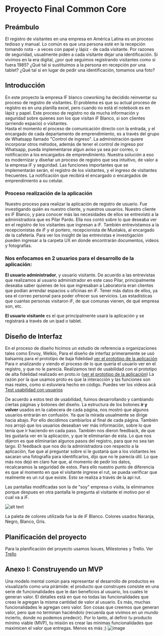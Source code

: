 # Proyecto Final Common Core
## Preámbulo
El registro de visitantes en una empresa en América Latina es un proceso tedioso y manual. Lo común es que una persona esté en la recepción tomando nota - a veces con papel y lápiz - de cada visitante. Por razones de seguridad, usualmente piden a cada visitante dejar una identificación. Si vivimos en la era digital, ¿por qué seguimos registrando visitantes como si fuera 1985? ¿Qué tal si sustituimos a la persona en recepción por una tablet? ¿Qué tal si en lugar de pedir una identificación, tomamos una foto? 

## Introducción

En este proyecto la empresa IF blanco coworking ha decidido reinventar su proceso de registro de visitantes. El problema es que su actual proceso de registro es en una planilla excel, pero cuando no está el notebook es en lápiz y papel. Este proceso de registro no da mucha información y seguridad sobre quienes son los que visitan iF Blanco, si son clientes (arriendo espacio) o visitantes.  
Hasta el momento el proceso de comunicación directo con la entrada, y el encargado de cada departamento de emprendimiento, es a través del grupo de Whatsapp llamado "Control de ingreso". 
La administración quiere incorporar otros métodos, además de tener el control de ingreso por Whatsapp, pueda implementarse algun aviso ya sea por correo, o notificación a los encargados de emprendimiento.
Nuestra solución a eso es modernizar y diseñar un proceso de registro que sea intuitivo, de valor a la empresa iF y seguridad.
Las funciones importantes que se implementarán serán, el registro de los visitantes, y el ingreso de visitantes frecuentes. La notificación que recibirá el encargado o encargados de emprendimiento a su celular.


### Proceso realización de la aplicación
Nuestro proceso para realizar la aplicación de registro de usuario. Fue investigando quién es nuestro cliente, y nuestros usuarios.
Nuestro cliente es iF Blanco, y para conocer más las necesidades de ellos se entrevistó a la administradora que es Pilar Pardo. Ella nos contó sobre lo que deseaba ver en el registro de los visitantes que ingresan a iF. También entrevistamos a la recepcionistas de iF y el portero, recepcionista de Mustakis, al encargado de la cafetería.
Para ver los insight de las entrevistas e investigación pueden ingresar a la carpeta UX en donde encontrarán  documentos, videos y fotografías.

### Nos enfocamos en 2 usuarios para el desarrollo de la aplicación:
**El usuario administrador**, y usuario visitante.
De acuerdo a las entrevistas que realizamos al usuario administrador en este caso Pilar, principalmente deseaba saber quienes de los que ingresaban a Laboratoria eran clientes que podían arrendar espacios u oficinas en iF. Tener más datos de ellos, ya sea el correo personal para poder ofrecer sus servicios. Las estadísticas que cuantas personas visitaron iF, de que comunas vienen, de qué empresa son, etc.

**El usuario visitante** es el que principalmente usará la aplicación y se registrará a través de un ipad o tablet. 

## **Diseño de Interfaz**
En el proceso de diseño hicimos un estudio de referencia a organizaciones tales como Envoy, Welkio, 
Para el diseño de interfaz primeramente se usó balsamiq para el prototipo de baja fidelidad [ver el prototipo de la aplicación](https://balsamiq.cloud/svqidzb/pgd5wr0)
Para ir analizando y viendo el proceso de lo que quería el usuario ver en el registro, y que no le parecía. Realizamos test de usabilidad con el prototipo de alta fidelidad realizado en proto.io ([ver el prototipo de la aplicación](https://pr.to/4Y7UNG/)) La razón por la que usamos proto es que la interacción y las funciones son mas reales, como si estuviera hecho en código.
Puedes ver los videos acá [Test usabilidad con usuarios](https://drive.google.com/open?id=1f-Yp7WvS2NjzWAUNPdZqa3uKQBrjpMq7)

De acuerdo a estos test de usabilidad, fuimos desarrollando y cambiando ciertas páginas y botones del diseño. La estructura de los botones  **ir y volver** usados en la cabecera de cada página, nos mostró que algunos usuarios entrarán en confusión. Ya que la mirada usualmente se dirige hacia abajo. Por ello decidimos cambiarlos al final de cada página.
También nos arrojó que los usuarios deseaban ver más información, sobre lo que tenía que ir haciendo en cada paso. 
También  nos dieron feedback, de que les gustaría ver en la aplicación, y que le eliminarían de esta. Lo que nos dijeron es que eliminarían algunos pasos del registro, para que no sea tan largo.
El feedback que nos dio la administradora con respecto a la aplicación, fue que al preguntar sobre si le gustaría que a los visitantes les sacaran una fotografía para identificarlos, dijo que no le parecía útil. Lo que más nos dejó en claro fue que, al momento de pedir los datos, recalcaramos la seguridad de estos. 
Para ello nuestro punto de diferencia es que al momento en que el visitante ingrese el rut, se pueda verificar que realmente es un rut que existe. Esto se realiza a través de la api rut.

Las pantallas modificadas son la de "soy" empresa o visita, la eliminamos porque despues en otra pantalla le pregunta al visitante el motivo por el cual va a iF.

![alt text]()

La paleta de colores utilizada fue la de iF Blanco. Colores usados Naranja, Negro, Blanco, Gris.


## **Planificación del proyecto**
Para la planificación del proyecto usamos Issues, Milestones y Trello.
Ver [Trello](https://trello.com/b/hkzR7h81/registro-de-visitantes)


## Anexo I: Construyendo un MVP
Una modelo mental común para representar el desarrollo de productos es visualizarlo como una pirámide: el producto que construyes consiste en una serie de funcionalidades que le dan beneficios al usuario, los cuales le generan valor. El detalles está en que no todas las funcionalidades que creas le agregan la misma cantidad de valor al usuario. Es más, muchas funcionalidades le agregan cero valor. Son cosas que creemos que generan valor, pero que no terminan haciéndolo (recuerda que vivimos en un mundo incierto, donde no podemos predecir). Por lo tanto, al definir tu producto mínimo viable (MVP), tu misión es crear las mínimas funcionalidades que maximicen el valor que entregas. Menos es más ;)
![image](https://user-images.githubusercontent.com/7809496/43321432-d253abe8-9179-11e8-8d08-44a44db6ed0a.png)

